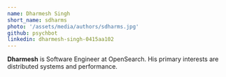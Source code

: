 ```yaml
---
name: Dharmesh Singh
short_name: sdharms
photo: '/assets/media/authors/sdharms.jpg'
github: psychbot
linkedin: dharmesh-singh-0415aa102
---
```


**Dharmesh** is Software Engineer at OpenSearch. His primary interests are distributed systems and performance.

